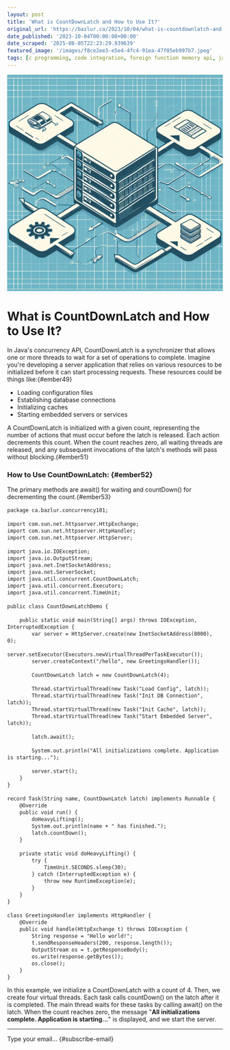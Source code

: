 ```yaml
---
layout: post
title: 'What is CountDownLatch and How to Use It?'
original_url: 'https://bazlur.ca/2023/10/04/what-is-countdownlatch-and-how-to-use-it/'
date_published: '2023-10-04T00:00:00+00:00'
date_scraped: '2025-08-05T22:23:29.939639'
featured_image: '/images/f8ce2ee3-e5e4-4fc4-91ea-47f05eb997b7.jpeg'
tags: [c programming, code integration, foreign function memory api, java, jep 454, jni, native libraries, openjdk, project panama, software development, carrier threads, code optimization, concurrent programming, httpclient, jsoup, jvm flags, native methods, performance tuning, pinning, reentrantlock, scalability, synchronization, virtual threads 2, web crawler, atomicinteger, bestpractices, codeexamples, concurrency, databaseconnections, jdk21, junit, programmingtips, resourcemanagement, semaphore, softwareengineering, threading, virtualthreads, cyclicbarrier, multithreading, programming, threadsynchronization, countdownlatch, learning thread programming, classical threads, jdk 21, multi threading, performance optimization, sdkman 2, throughput, web crawling, experiment, jvm, memory management, native threads, operating system, outofmemoryerror, stack size, thread creation, virtual memory, newsletter, career advice, community involvement, java development, mentoring, oracle ace, programming philosophy, simon martinelli, software architecture, software industry trends, technology evaluation]
---
```


![](images/f8ce2ee3-e5e4-4fc4-91ea-47f05eb997b7.jpeg)

What is CountDownLatch and How to Use It?
=========================================

In Java's concurrency API, CountDownLatch is a synchronizer that allows one or more threads to wait for a set of operations to complete. Imagine you're developing a server application that relies on various resources to be initialized before it can start processing requests. These resources could be things like:{#ember49}

* Loading configuration files
* Establishing database connections
* Initializing caches
* Starting embedded servers or services

A CountDownLatch is initialized with a given count, representing the number of actions that must occur before the latch is released. Each action decrements this count. When the count reaches zero, all waiting threads are released, and any subsequent invocations of the latch's methods will pass without blocking.{#ember51}

### How to Use CountDownLatch: {#ember52}

The primary methods are await() for waiting and countDown() for decrementing the count.{#ember53}

```
package ca.bazlur.concurrency101;

import com.sun.net.httpserver.HttpExchange;
import com.sun.net.httpserver.HttpHandler;
import com.sun.net.httpserver.HttpServer;

import java.io.IOException;
import java.io.OutputStream;
import java.net.InetSocketAddress;
import java.net.ServerSocket;
import java.util.concurrent.CountDownLatch;
import java.util.concurrent.Executors;
import java.util.concurrent.TimeUnit;

public class CountDownLatchDemo {

    public static void main(String[] args) throws IOException, InterruptedException {
        var server = HttpServer.create(new InetSocketAddress(8000), 0);
        server.setExecutor(Executors.newVirtualThreadPerTaskExecutor());
        server.createContext("/hello", new GreetingsHandler());

        CountDownLatch latch = new CountDownLatch(4);

        Thread.startVirtualThread(new Task("Load Config", latch));
        Thread.startVirtualThread(new Task("Init DB Connection", latch));
        Thread.startVirtualThread(new Task("Init Cache", latch));
        Thread.startVirtualThread(new Task("Start Embedded Server", latch));

        latch.await();

        System.out.println("All initializations complete. Application is starting...");

        server.start();
    }
}

record Task(String name, CountDownLatch latch) implements Runnable {
    @Override
    public void run() {
        doHeavyLifting();
        System.out.println(name + " has finished.");
        latch.countDown();
    }

    private static void doHeavyLifting() {
        try {
            TimeUnit.SECONDS.sleep(30);
        } catch (InterruptedException e) {
            throw new RuntimeException(e);
        }
    }
}

class GreetingsHandler implements HttpHandler {
    @Override
    public void handle(HttpExchange t) throws IOException {
        String response = "Hello world!";
        t.sendResponseHeaders(200, response.length());
        OutputStream os = t.getResponseBody();
        os.write(response.getBytes());
        os.close();
    }
}
```

In this example, we initialize a CountDownLatch with a count of 4. Then, we create four virtual threads. Each task calls countDown() on the latch after it is completed. The main thread waits for these tasks by calling await() on the latch. When the count reaches zero, the message "**All initializations complete. Application is starting...**" is displayed, and we start the server.  

*** ** * ** ***

Type your email... {#subscribe-email}

